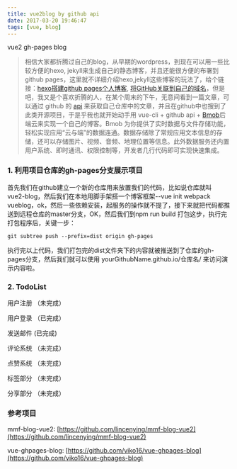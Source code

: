 ```yaml
---
title: vue2blog by github api
date: 2017-03-20 19:46:47  
tags: [vue, blog]
---
```


vue2 gh-pages blog

<!-- more -->


> 相信大家都折腾过自己的blog，从早期的wordpress，到现在可以用一些比较方便的hexo, jekyll来生成自己的静态博客，并且还能很方便的布署到github pages，这里就不详细介绍hexo,jekyll这些博客的玩法了，给个链接：[hexo搭建github pages个人博客](http://opiece.me/2015/04/09/hexo-guide/#发表一篇文章), [将GitHub关联到自己的域名](http://jingyan.baidu.com/article/dca1fa6fa1e403f1a5405262.html)，但是吧，我又是个喜欢折腾的人，在某个周末的下午，无意间看到一篇文章，可以通过 github 的 [api](https://developer.github.com/) 来获取自己仓库中的文章，并且在github中也搜到了此类开源项目，于是乎我也就开始动手用 vue-cli + github api + [Bmob](http://www.bmob.cn/)后端云来实现一个自己的博客。Bmob 为你提供了实时数据与文件存储功能，轻松实现应用“云与端”的数据连通。数据存储除了常规应用文本信息的存储，还可以存储图片、视频、音频、地理位置等信息。此外数据服务还内置用户系统、即时通讯、权限控制等，开发者几行代码即可实现快速集成。



### 1. 利用项目仓库的gh-pages分支展示项目

  首先我们在github建立一个新的仓库用来放置我们的代码，比如说仓库就叫 vue2-blog，然后我们在本地用脚手架搭一个博客框架--vue init webpack vueblog，ok，然后一些依赖安装，起服务的操作就不提了，接下来就把代码都推送到远程仓库的master分支，OK，然后我们到npm run build 打包这步，执行完打包程序后，关键一步：

	git subtree push --prefix=dist origin gh-pages

执行完以上代码，我们打包完的dist文件夹下的内容就被推送到了仓库的gh-pages分支，然后我们就可以使用 yourGithubName.github.io/仓库名/ 来访问演示内容啦。


### 2. TodoList

用户注册  （未完成）

用户登录  （已完成）

发送邮件   (已完成)

评论系统  （未完成）

点赞系统	 （未完成）

标签部分   （未完成）

分享部分   （未完成）


### 参考项目

mmf-blog-vue2: [https://github.com/lincenying/mmf-blog-vue2](https://github.com/lincenying/mmf-blog-vue2)

vue-ghpages-blog: [https://github.com/viko16/vue-ghpages-blog](https://github.com/viko16/vue-ghpages-blog)

